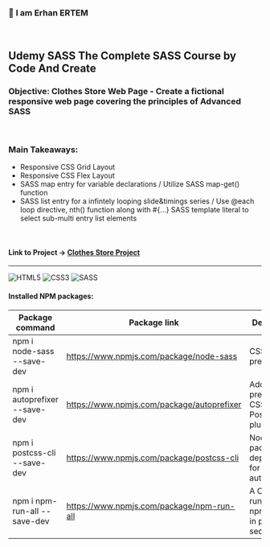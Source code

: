 ### 👋 **I am Erhan ERTEM**

&emsp;

## Udemy SASS The Complete SASS Course by Code And Create

### **Objective:** Clothes Store Web Page - Create a fictional responsive web page covering the principles of Advanced SASS

&emsp;

### Main Takeaways:

- Responsive CSS Grid Layout
- Responsive CSS Flex Layout
- SASS map entry for variable declarations / Utilize SASS map-get() function
- SASS list entry for a infintely looping slide&timings series / Use @each loop directive, nth() function along with #{...} SASS template literal to select sub-multi entry list elements

&emsp;

#### Link to Project &rarr; [Clothes Store Project](https://clothesstore-erhan-ertem.netlify.app/)

---

![HTML5](https://img.shields.io/badge/HTML5-E34F26?style=for-the-badge&logo=html5&logoColor=white) ![CSS3](https://img.shields.io/badge/CSS3-1572B6?style=for-the-badge&logo=css3&logoColor=white) ![SASS](https://img.shields.io/badge/Sass-CC6699?style=for-the-badge&logo=sass&logoColor=white)

#### Installed NPM packages:

| Package command               | Package link                               | Description                                                      |
| ----------------------------- | ------------------------------------------ | ---------------------------------------------------------------- |
| npm i node-sass --save-dev    | https://www.npmjs.com/package/node-sass    | CSS preprocessor                                                 |
| npm i autoprefixer --save-dev | https://www.npmjs.com/package/autoprefixer | Add vendor prefixes to CSS, a PostCSS plugin                     |
| npm i postcss-cli --save-dev  | https://www.npmjs.com/package/postcss-cli  | Node package dependency for autoprefixer                         |
| npm i npm-run-all --save-dev  | https://www.npmjs.com/package/npm-run-all  | A CLI tool to run multiple npm-scripts in parallel or sequential |

&emsp;
